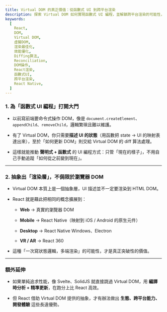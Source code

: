 ```yaml
---
title: Virtual DOM 的真正價值：從函數式 UI 到跨平台渲染
description: 探索 Virtual DOM 如何實現函數式 UI 編程，並解鎖跨平台渲染的可能性，從 Web 到 Mobile、Desktop 等。
keywords:
  [
    React,
    DOM,
    Virtual DOM,
    虛擬DOM,
    渲染最佳化,
    效能優化,
    Diffing算法,
    Reconciliation,
    DOM操作,
    React渲染,
    函數式UI,
    跨平台渲染,
    React Native,
  ]
---
```


### 1\. 為「函數式 UI 編程」打開大門

- 以前寫前端要命令式操作 DOM，像是 `document.createElement`、`appendChild`、`removeChild`，邏輯繁瑣且難以維護。

- 有了 Virtual DOM，你只需要**描述 UI 的狀態**（用函數把 state → UI 的映射表達出來），至於「如何更新 DOM」則交給 Virtual DOM 的 diff 算法處理。

- 這樣就能推動 **聲明式 + 函數式** 的 UI 編程方式：只管「現在的樣子」，不用自己手動追蹤「如何從之前變到現在」。

---

### 2\. 抽象出「渲染層」，不侷限於瀏覽器 DOM

- Virtual DOM 本質上是一個抽象層，UI 描述並不一定要渲染到 HTML DOM。

- React 就是藉此把相同的概念擴展到：

  - **Web** → 真實的瀏覽器 DOM

  - **Mobile** → React Native（映射到 iOS / Android 的原生元件）

  - **Desktop** → React Native Windows、Electron

  - **VR / AR** → React 360

- 這種「一次寫狀態邏輯，多端渲染」的可能性，才是真正突破性的價值。

---

### 額外延伸

- 如果單純追求性能，像 Svelte、SolidJS 就直接跳過 Virtual DOM，用 **編譯時分析 + 精準更新**，在跑分上比 React 高效。

- 但 React 借助 Virtual DOM 提供的抽象，才有辦法做出 **生態、跨平台能力、開發體驗** 這些長遠優勢。
